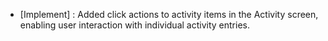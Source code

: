 - [Implement] : Added click actions to activity items in the Activity screen, enabling user interaction with individual activity entries.